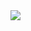 <a href="https://www.telerik.com/kendo-react-ui/?utm_medium=referral&utm_source=npm&utm_campaign=kendo-ui-react-trial-npm-labels&utm_content=banner" target="_blank">
<img src="https://www.telerik.com/kendo-react-ui/npm-banner.svg">
</a>